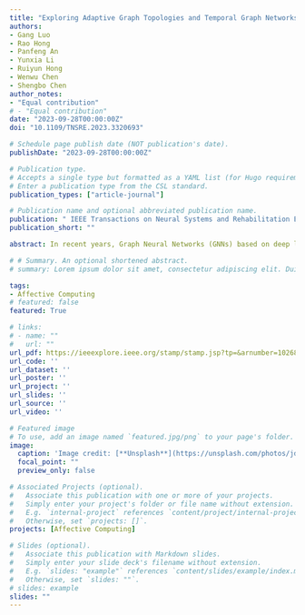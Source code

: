 ```yaml
---
title: "Exploring Adaptive Graph Topologies and Temporal Graph Networks for EEG-Based Depression Detection"
authors:
- Gang Luo
- Rao Hong 
- Panfeng An
- Yunxia Li
- Ruiyun Hong
- Wenwu Chen
- Shengbo Chen
author_notes:
- "Equal contribution"
# - "Equal contribution"
date: "2023-09-28T00:00:00Z"
doi: "10.1109/TNSRE.2023.3320693"

# Schedule page publish date (NOT publication's date).
publishDate: "2023-09-28T00:00:00Z"

# Publication type.
# Accepts a single type but formatted as a YAML list (for Hugo requirements).
# Enter a publication type from the CSL standard.
publication_types: ["article-journal"]

# Publication name and optional abbreviated publication name.
publication: " IEEE Transactions on Neural Systems and Rehabilitation Engineering ( Volume: 31)"
publication_short: ""

abstract: In recent years, Graph Neural Networks (GNNs) based on deep learning techniques have achieved promising results in EEG-based depression detection tasks but still have some limitations. Firstly, most existing GNN-based methods use pre-computed graph adjacency matrices, which ignore the differences in brain networks between individuals. Additionally, methods based on graph-structured data do not consider the temporal dependency information of brain networks. To address these issues, we propose a deep learning algorithm that explores adaptive graph topologies and temporal graph networks for EEG-based depression detection. Specifically, we designed an Adaptive Graph Topology Generation (AGTG) module that can adaptively model the real-time connectivity of the brain networks, revealing differences between individuals. In addition, we designed a Graph Convolutional Gated Recurrent Unit (GCGRU) module to capture the temporal dynamical changes of brain networks. To further explore the differential features between depressed and healthy individuals, we adopt Graph Topology-based Max-Pooling (GTMP) module to extract graph representation vectors accurately. We conduct a comparative analysis with several advanced algorithms on both public and our own datasets. The results reveal that our final model achieves the highest Area Under the Receiver Operating Characteristic Curve (AUROC) on both datasets, with values of 83% and 99%, respectively. Furthermore, we perform extensive validation experiments demonstrating our proposed method’s effectiveness and advantages. Finally, we present a comprehensive discussion on the differences in brain networks between healthy and depressed individuals based on the outputs of our final model’s AGTG and GTMP modules.

# # Summary. An optional shortened abstract.
# summary: Lorem ipsum dolor sit amet, consectetur adipiscing elit. Duis posuere tellus ac convallis placerat. Proin tincidunt magna sed ex sollicitudin condimentum.

tags:
- Affective Computing
# featured: false
featured: True

# links:
# - name: ""
#   url: ""
url_pdf: https://ieeexplore.ieee.org/stamp/stamp.jsp?tp=&arnumber=10268256
url_code: ''
url_dataset: ''
url_poster: ''
url_project: ''
url_slides: ''
url_source: ''
url_video: ''

# Featured image
# To use, add an image named `featured.jpg/png` to your page's folder. 
image:
  caption: 'Image credit: [**Unsplash**](https://unsplash.com/photos/jdD8gXaTZsc)'
  focal_point: ""
  preview_only: false

# Associated Projects (optional).
#   Associate this publication with one or more of your projects.
#   Simply enter your project's folder or file name without extension.
#   E.g. `internal-project` references `content/project/internal-project/index.md`.
#   Otherwise, set `projects: []`.
projects: [Affective Computing]

# Slides (optional).
#   Associate this publication with Markdown slides.
#   Simply enter your slide deck's filename without extension.
#   E.g. `slides: "example"` references `content/slides/example/index.md`.
#   Otherwise, set `slides: ""`.
# slides: example
slides: ""
---
```


<!-- {{% callout note %}}
Click the *Cite* button above to demo the feature to enable visitors to import publication metadata into their reference management software.
{{% /callout %}}

{{% callout note %}}
Create your slides in Markdown - click the *Slides* button to check out the example.
{{% /callout %}}

Add the publication's **full text** or **supplementary notes** here. You can use rich formatting such as including [code, math, and images](https://docs.hugoblox.com/content/writing-markdown-latex/). -->

